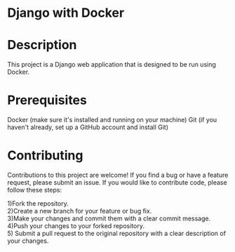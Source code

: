 # Django with Docker
# Description
This project is a Django web application that is designed to be run using Docker.

# Prerequisites
Docker (make sure it's installed and running on your machine)
Git (if you haven't already, set up a GitHub account and install Git)

# Contributing
Contributions to this project are welcome! If you find a bug or have a feature request, please submit an issue. If you would like to contribute code, please follow these steps:

1)Fork the repository.<br>
2)Create a new branch for your feature or bug fix.<br>
3)Make your changes and commit them with a clear commit message.<br>
4)Push your changes to your forked repository.<br>
5) Submit a pull request to the original repository with a clear description of your changes.<br>
